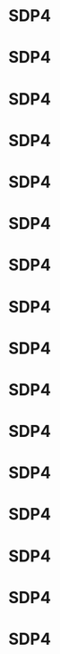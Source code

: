 # SDP4
# SDP4
# SDP4
# SDP4
# SDP4
# SDP4
# SDP4
# SDP4
# SDP4
# SDP4
# SDP4
# SDP4
# SDP4
# SDP4
# SDP4
# SDP4
